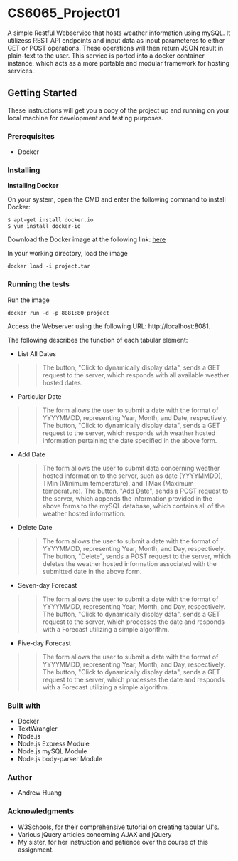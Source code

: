 # CS6065_Project01

A simple Restful Webservice that hosts weather information using mySQL. It utilizess REST API endpoints and input data as input parameteres to either GET or POST operations. These operations will then return JSON result in plain-text to the user. This service is ported into a docker container instance, which acts as a more portable and modular framework for hosting services.
## Getting Started

These instructions will get you a copy of the project up and running on your local machine for development and testing purposes.

### Prerequisites

* Docker

### Installing

**Installing Docker**

On your system, open the CMD and enter the following command to install Docker:
```
$ apt-get install docker.io
$ yum install docker-io
```
Download the Docker image at the following link: [here](https://drive.google.com/open?id=1o5TlZ9f709-AYz2dQVYrrEWHHeqrW7XT)

In your working directory, load the image
```
docker load -i project.tar
```
### Running the tests

Run the image
```
docker run -d -p 8081:80 project
```
Access the Webserver using the following URL: http://localhost:8081.

The following describes the function of each tabular element:

* List All Dates
>> The button, "Click to dynamically display data", sends a GET request to the server, which responds with all available weather hosted dates.

* Particular Date
>> The form allows the user to submit a date with the format of YYYYMMDD, representing Year, Month, and Date, respectively.
>> The button, "Click to dynamically display data", sends a GET request to the server, which responds with weather hosted information pertaining the date specified in the above form.

* Add Date
>> The form allows the user to submit data concerning weather hosted information to the server, such as date (YYYYMMDD), TMin (Minimum temperature), and TMax (Maximum temperature).
>> The button, "Add Date", sends a POST request to the server, which appends the information provided in the above forms to the mySQL database, which contains all of the weather hosted information.

* Delete Date
>> The form allows the user to submit a date with the format of YYYYMMDD, representing Year, Month, and Day, respectively.
>> The button, "Delete", sends a POST request to the server, which deletes the weather hosted information associated with the submitted date in the above form.

* Seven-day Forecast
>> The form allows the user to submit a date with the format of YYYYMMDD, representing Year, Month, and Day, respectively.
>> The button, "Click to dynamically display data", sends a GET request to the server, which processes the date and responds with a Forecast utilizing a simple algorithm.

* Five-day Forecast
>> The form allows the user to submit a date with the format of YYYYMMDD, representing Year, Month, and Day, respectively.
>> The button, "Click to dynamically display data", sends a GET request to the server, which processes the date and responds with a Forecast utilizing a simple algorithm.

### Built with

* Docker
* TextWrangler
* Node.js
* Node.js Express Module
* Node.js mySQL Module
* Node.js body-parser Module

### Author

* Andrew Huang

### Acknowledgments

* W3Schools, for their comprehensive tutorial on creating tabular UI's.
* Various jQuery articles concerning AJAX and jQuery
* My sister, for her instruction and patience over the course of this assignment.
